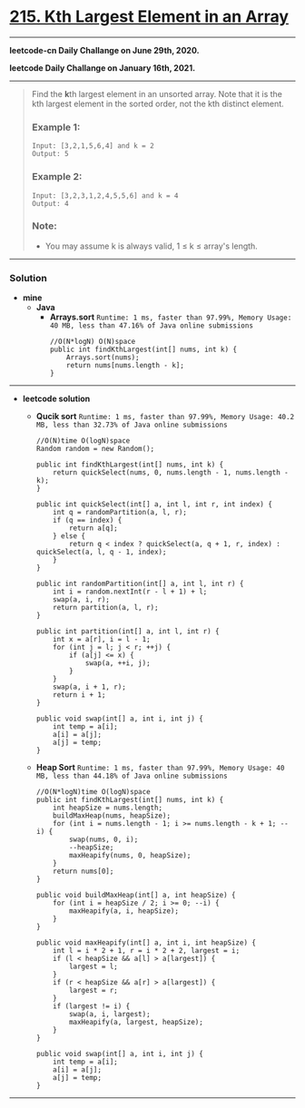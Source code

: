 # [215. Kth Largest Element in an Array](https://leetcode.com/problems/kth-largest-element-in-an-array/)

---

**leetcode-cn Daily Challange on June 29th, 2020.**

**leetcode Daily Challange on January 16th, 2021.**

---

> Find the **k**th largest element in an unsorted array. Note that it is the kth largest element in the sorted order, not the kth distinct element.
>
> ### Example 1:
> ```
> Input: [3,2,1,5,6,4] and k = 2
> Output: 5
> ```
>
> ### Example 2:
> ```
> Input: [3,2,3,1,2,4,5,5,6] and k = 4
> Output: 4
> ```
>
> ### Note:
> * You may assume k is always valid, 1 ≤ k ≤ array's length.

---

### Solution
* **mine**
  * **Java**
    * **Arrays.sort** `Runtime: 1 ms, faster than 97.99%, Memory Usage: 40 MB, less than 47.16% of Java online submissions`
      ```
      //O(N*logN) O(N)space
      public int findKthLargest(int[] nums, int k) {
          Arrays.sort(nums);
          return nums[nums.length - k];
      }
      ```

---


* **leetcode solution**
  * **Qucik sort** `Runtime: 1 ms, faster than 97.99%, Memory Usage: 40.2 MB, less than 32.73% of Java online submissions`
    ```
    //O(N)time O(logN)space
    Random random = new Random();

    public int findKthLargest(int[] nums, int k) {
        return quickSelect(nums, 0, nums.length - 1, nums.length - k);
    }

    public int quickSelect(int[] a, int l, int r, int index) {
        int q = randomPartition(a, l, r);
        if (q == index) {
            return a[q];
        } else {
            return q < index ? quickSelect(a, q + 1, r, index) : quickSelect(a, l, q - 1, index);
        }
    }

    public int randomPartition(int[] a, int l, int r) {
        int i = random.nextInt(r - l + 1) + l;
        swap(a, i, r);
        return partition(a, l, r);
    }

    public int partition(int[] a, int l, int r) {
        int x = a[r], i = l - 1;
        for (int j = l; j < r; ++j) {
            if (a[j] <= x) {
                swap(a, ++i, j);
            }
        }
        swap(a, i + 1, r);
        return i + 1;
    }

    public void swap(int[] a, int i, int j) {
        int temp = a[i];
        a[i] = a[j];
        a[j] = temp;
    }
    ```

  * **Heap Sort** `Runtime: 1 ms, faster than 97.99%, Memory Usage: 40 MB, less than 44.18% of Java online submissions`
    ```
    //O(N*logN)time O(logN)space
    public int findKthLargest(int[] nums, int k) {
        int heapSize = nums.length;
        buildMaxHeap(nums, heapSize);
        for (int i = nums.length - 1; i >= nums.length - k + 1; --i) {
            swap(nums, 0, i);
            --heapSize;
            maxHeapify(nums, 0, heapSize);
        }
        return nums[0];
    }

    public void buildMaxHeap(int[] a, int heapSize) {
        for (int i = heapSize / 2; i >= 0; --i) {
            maxHeapify(a, i, heapSize);
        }
    }

    public void maxHeapify(int[] a, int i, int heapSize) {
        int l = i * 2 + 1, r = i * 2 + 2, largest = i;
        if (l < heapSize && a[l] > a[largest]) {
            largest = l;
        }
        if (r < heapSize && a[r] > a[largest]) {
            largest = r;
        }
        if (largest != i) {
            swap(a, i, largest);
            maxHeapify(a, largest, heapSize);
        }
    }

    public void swap(int[] a, int i, int j) {
        int temp = a[i];
        a[i] = a[j];
        a[j] = temp;
    }
    ```

---
